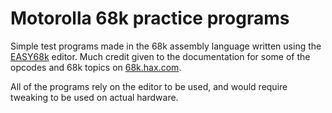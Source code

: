 # Motorolla 68k practice programs

Simple test programs made in the 68k assembly language written using the [EASY68k](http://www.easy68k.com/) editor. Much credit given to the documentation for some of the opcodes and 68k topics on [68k.hax.com](http://68k.hax.com/).

All of the programs rely on the editor to be used, and would require tweaking to be used on actual hardware.